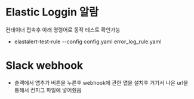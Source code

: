 # Elastic Loggin 알람

컨테이너 접속후 아래 명령어로 동작 테스트 확인가능
* elastalert-test-rule --config config.yaml error_log_rule.yaml

# Slack webhook
* 슬랙에서 앱추가 버튼을 누른후 webhook에 관한 앱을 설치후 거기서 나온 url을 통해서 컨피그 파일에 넣어줬음